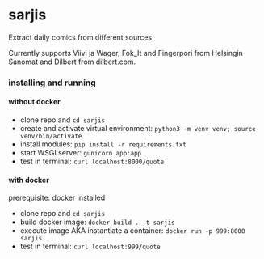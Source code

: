 # sarjis
Extract daily comics from different sources

Currently supports Viivi ja Wager, Fok_It and Fingerpori from Helsingin Sanomat and Dilbert from dilbert.com.




### installing and running 

#### without docker

- clone repo and `cd sarjis`
- create and activate virtual environment: `python3 -m venv venv; source venv/bin/activate`
- install modules: `pip install -r requirements.txt`
- start WSGI server: `gunicorn app:app`
- test in terminal: `curl localhost:8000/quote`

#### with docker

prerequisite: docker installed

- clone repo and `cd sarjis`
- build docker image: `docker build . -t sarjis`
- execute image AKA instantiate a container: `docker run -p 999:8000 sarjis`
- test in terminal: `curl localhost:999/quote`
